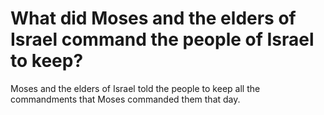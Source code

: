 # What did Moses and the elders of Israel command the people of Israel to keep?

Moses and the elders of Israel told the people to keep all the commandments that Moses commanded them that day.
